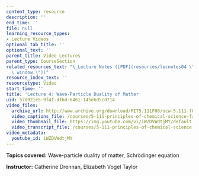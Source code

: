 ```yaml
---
content_type: resource
description: ''
end_time: ''
file: null
learning_resource_types:
- Lecture Videos
optional_tab_title: ''
optional_text: ''
parent_title: Video Lectures
parent_type: CourseSection
related_resources_text: "\_Lecture Notes ([PDF](resources/lecnotes04 \"Open in a new\
  \ window.\"))"
resource_index_text: ''
resourcetype: Video
start_time: ''
title: 'Lecture 4: Wave-Particle Duality of Matter'
uid: 57d921e5-9f4f-df6d-6461-145e6d5cd714
video_files:
  archive_url: http://www.archive.org/download/MIT5.111F08/ocw-5.111-f08-lec04_300k.mp4
  video_captions_file: /courses/5-111-principles-of-chemical-science-fall-2008/37263ebfc4045c97bced2733f853bbfc_iWZDVWdtjMY.vtt
  video_thumbnail_file: https://img.youtube.com/vi/iWZDVWdtjMY/default.jpg
  video_transcript_file: /courses/5-111-principles-of-chemical-science-fall-2008/92767ef21f77d1a71b133e9b13693585_iWZDVWdtjMY.pdf
video_metadata:
  youtube_id: iWZDVWdtjMY
---
```


**Topics covered:** Wave-particle duality of matter, Schrödinger equation

**Instructor:** Catherine Drennan, Elizabeth Vogel Taylor